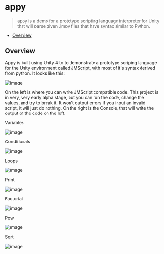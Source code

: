 # appy
> appy is a demo for a prototype scripting language interpreter for Unity that will parse given .jmpy files that have syntax similar to Python.
> 
* [Overview](#overview)

<a name="overview"></a>
## Overview
Appy is built using Unity 4 to to demonstrate a prototype scriping language for the Unity environment called JMScript, with most of it's syntax derived from python. It looks like this:

![image](https://user-images.githubusercontent.com/7356219/114099591-e70f4580-9877-11eb-9f94-dd8d25b2e98c.png)

On the left is where you can write JMScript compatible code. This project is in very, very early alpha stage, but you can run the code, change the values, and try to break it. It won't output errors if you input an invalid script, it will just do nothing. On the right is the Console, that will write the output of the code on the left. 

Variables

![image](https://user-images.githubusercontent.com/7356219/114099746-32295880-9878-11eb-8320-95c662084317.png)

Conditionals

![image](https://user-images.githubusercontent.com/7356219/114099803-440afb80-9878-11eb-9135-d5f4811947d3.png)

Loops

![image](https://user-images.githubusercontent.com/7356219/114099917-68ff6e80-9878-11eb-9ffa-565c76dd3ec6.png)

Print

![image](https://user-images.githubusercontent.com/7356219/114099972-7c123e80-9878-11eb-9056-7bd8481f3f42.png)

Factorial

![image](https://user-images.githubusercontent.com/7356219/114100049-977d4980-9878-11eb-924a-ec4e61644559.png)

Pow

![image](https://user-images.githubusercontent.com/7356219/114100091-a7952900-9878-11eb-8ef4-869653f788ac.png)

Sqrt

![image](https://user-images.githubusercontent.com/7356219/114100133-b4198180-9878-11eb-8316-6bcc9fa9f86f.png)

